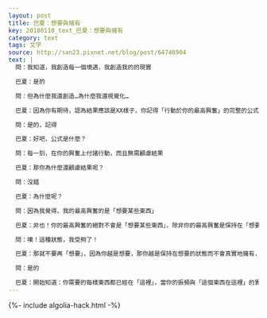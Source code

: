 ```yaml
---
layout: post
title: 巴夏：想要與擁有
key: 20180110_text_巴夏：想要與擁有
category: text
tags: 文字
source: http://san23.pixnet.net/blog/post/64746904
text: |
  問：我知道，我創造每一個境遇，我創造我的的現實

  巴夏：是的

  問：但為什麼我還創造…為什麼我還視覺化…

  巴夏：因為你有期待，認為結果應該是XX樣子，你記得「行動於你的最高興奮」的完整的公式嗎？很顯然你不記得

  問：是的，記得

  巴夏：好吧，公式是什麼？

  問：每一刻，在你的興奮上付諸行動，而且無需顧慮結果

  巴夏：那你為什麼還顧慮結果呢？

  問：沒錯

  巴夏：為什麼呢？

  問：因為我覺得，我的最高興奮的是「想要某些東西」

  巴夏：非也！你的最高興奮的絕對不會是「想要某些東西」，除非你的最高興奮是保持在「想要，卻從未擁有」的狀態，你知道「想要」的本質，是一種狀態嗎？

  問：噢！這種狀態，我受夠了！

  巴夏：那就不要再「想要」，因為你越是想要，那你越是保持在想要的狀態而不會真實地擁有，想要本身是一種狀態，「想要」不是「擁有」，想要永遠不會吸引來擁有的體驗，想要只會吸引來更多的想要，你是不是理解得更清楚一點了呢？就像馬前面的車，因此你要停下「想要」的念頭，而是開始「擁有」

  問：是的

  巴夏：開始知道：你需要的每樣東西都已經在「這裡」，當你的振頻與「這個東西在這裡」的實相的振頻相匹配時，那它就會顯化出來，你也就能看見它。這也就是「顯化」的真正定義，但它一直都在這裡，任何東西你都不要去想要，想要意味著你沒有，你確實擁有它（一切），但你只有在時機對的時候才會體驗到它，要相信你人生的機緣（生命的時機）
---
```


{%- include algolia-hack.html -%}
